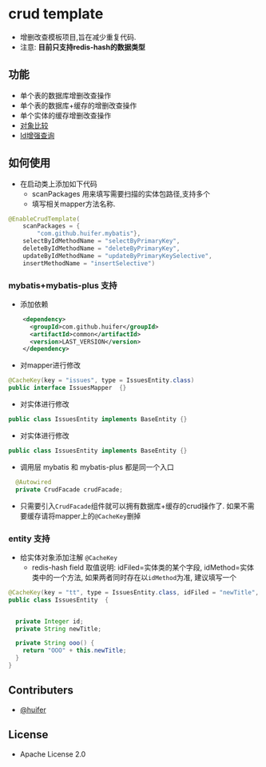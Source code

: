 # crud template
- 增删改查模板项目,旨在减少重复代码. 
- 注意: **目前只支持redis-hash的数据类型** 


## 功能
- 单个表的数据库增删改查操作
- 单个表的数据库+缓存的增删改查操作
- 单个实体的缓存增删改查操作
- [对象比较](./doc/object-compare.md)
- [Id增强查询](./doc/增强类查询.md)

## 如何使用
- 在启动类上添加如下代码
    - scanPackages 用来填写需要扫描的实体包路径,支持多个
    - 填写相关mapper方法名称. 
```java
@EnableCrudTemplate(
    scanPackages = {
        "com.github.huifer.mybatis"},
    selectByIdMethodName = "selectByPrimaryKey",
    deleteByIdMethodName = "deleteByPrimaryKey",
    updateByIdMethodName = "updateByPrimaryKeySelective",
    insertMethodName = "insertSelective")

```

### mybatis+mybatis-plus 支持
- 添加依赖  

```xml
    <dependency>
      <groupId>com.github.huifer</groupId>
      <artifactId>common</artifactId>
      <version>LAST_VERSION</version>
    </dependency>
```

- 对mapper进行修改
```java
@CacheKey(key = "issues", type = IssuesEntity.class)
public interface IssuesMapper  {}
```

- 对实体进行修改

```java
public class IssuesEntity implements BaseEntity {}
```




- 对实体进行修改

```java
public class IssuesEntity implements BaseEntity {}
```


- 调用层 mybatis 和 mybatis-plus 都是同一个入口

```java
  @Autowired
  private CrudFacade crudFacade;
```
- 只需要引入`CrudFacade`组件就可以拥有数据库+缓存的crud操作了. 如果不需要缓存请将mapper上的`@CacheKey`删掉




### entity 支持

- 给实体对象添加注解 `@CacheKey`
    - redis-hash field 取值说明: idFiled=实体类的某个字段, idMethod=实体类中的一个方法,
    如果两者同时存在以`idMethod`为准, 建议填写一个
    
    
```java
@CacheKey(key = "tt", type = IssuesEntity.class, idFiled = "newTitle", idMethod = "ooo")
public class IssuesEntity  {


  private Integer id;
  private String newTitle;

  private String ooo() {
    return "OOO" + this.newTitle;
  }
}
```



## Contributers
- [@huifer](https://github.com/huifer)

## License
- Apache License 2.0